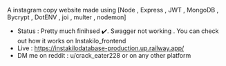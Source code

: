 A instagram copy website made using [Node , Express , JWT , MongoDB , Bycrypt , DotENV , joi , multer , nodemon]
- Status : Pretty much finihsed ✔️. Swagger not working . You can check out how it works on Instakilo_frontend
- Live : https://instakilodatabase-production.up.railway.app/
- DM me on reddit : u/crack_eater228 or on any other platform
